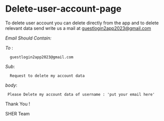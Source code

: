 # Delete-user-account-page
To delete user account you can delete directly from the app and to delete relevant data send write us a mail at guestlogin2app2023@gmail.com 

*Email Should Contain:*

*To* : 

      guestlogin2app2023@gmail.com 


*Sub*:

      Request to delete my account data


*body*:


     Please Delete my account data of username : 'put your email here'



Thank You !


SHER Team
